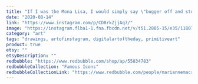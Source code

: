 ```yaml
---
title: "If I was the Mona Lisa, I would simply say \"bugger off and stop staring at me!\""
date: "2020-08-14"
link: "https://www.instagram.com/p/CD8rkZjjAq7/"
image: "https://instagram.flba1-1.fna.fbcdn.net/v/t51.2885-15/e35/118070062_169081234710844_204346681565932018_n.jpg?_nc_ht=instagram.flba1-1.fna.fbcdn.net&_nc_cat=104&_nc_ohc=7TFBcHf-bjQAX_vcmmB&oh=0f36bafa289f9a96df8757b52fa8f89b&oe=5F6BD799"
category: "art"
tags: "drawings, artofinstagram, digitalartoftheday, primitiveart"
product: true
etsy: ""
etsyDescription: ""
redbubble: "https://www.redbubble.com/shop/ap/55834783"
redbubbleCollection: "Famous Icons"
redbubbleCollectionLink: "https://www.redbubble.com/people/mariannemacrae/shop?artistUserName=mariannemacrae&asc=u&collections=1652068&iaCode=all-departments&sortOrder=relevant"
---
```

